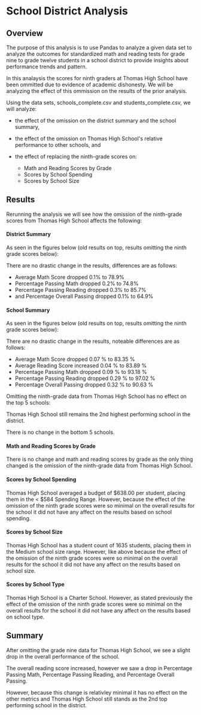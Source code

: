 # School District Analysis

## Overview 
The purpose of this analysis is to use Pandas to analyze a given data set to analyze the outcomes for standardized math and reading tests for grade nine to grade twelve students in a school district to provide insights about performance trends and pattern. 

In this analaysis the scores for ninth graders at Thomas High School have been ommitted due to evidence of academic dishonesty. We will be analyzing the effect of this ommission on the results of the prior analysis.

Using the data sets, schools_complete.csv and students_complete.csv, we will analyze:

- the effect of the omission on the district summary and the school summary,
- the effect of the omission on Thomas High School's relative performance to other schools, and
- the effect of replacing the ninth-grade scores on:

  - Math and Reading Scores by Grade
  - Scores by School Spending
  - Scores by School Size

## Results 
Rerunning the analysis we will see how the omission of the ninth-grade scores from Thomas High School affects the following:

#### District Summary
As seen in the figures below (old results on top, results omitting the ninth grade scores below):

There are no drastic change in the results, differences are as follows: 

- Average Math Score dropped 0.1% to 78.9%
- Percentage Passing Math dropped 0.2% to 74.8% 
- Percentage Passing Reading dropped 0.3% to 85.7%
- and Percentage Overall Passing dropped 0.1% to 64.9%

#### School Summary 
As seen in the figures below (old results on top, results omitting the ninth grade scores below):

There are no drastic change in the results, noteable differences are as follows:

- Average Math Score dropped 0.07 % to 83.35 %
- Average Reading Score increased 0.04 % to 83.89 %
- Percentage Passing Math dropped 0.09 % to 93.18 %
- Percentage Passing Reading dropped 0.29 % to 97.02 %
- Percentage Overall Passing dropped 0.32 % to 90.63 %

Omitting the ninth-grade data from Thomas High School has no effect on the top 5 schools:


Thomas High School still remains the 2nd highest performing school in the district.

There is no change in the bottom 5 schools.

#### Math and Reading Scores by Grade 

There is no change and math and reading scores by grade as the only thing changed is the omission of the ninth-grade data from Thomas High School.

#### Scores by School Spending 

Thomas High School averaged a budget of $638.00 per student, placing them in the < $584 Spending Range. However, because the effect of the omission of the ninth grade scores were so minimal on the overall results for the school it did not have any affect on the results based on school spending.

#### Scores by School Size 

Thomas High School has a student count of 1635 students, placing them in the Medium school size range. However, like above because the effect of the omission of the ninth grade scores were so minimal on the overall results for the school it did not have any affect on the results based on school size.

#### Scores by School Type 

Thomas High School is a Charter School. However, as stated previously the effect of the omission of the ninth grade scores were so minimal on the overall results for the school it did not have any affect on the results based on school type.

## Summary

After omitting the grade nine data for Thomas High School, we see a slight drop in the overall performance of the school. 

The overall reading score increased, however we saw a drop in Percentage Passing Math, Percentage Passing Reading, and Percentage Overall Passing.

However, because this change is relativley minimal it has no effect on the other metrics and Thomas High School still stands as the 2nd top performing school in the district.
